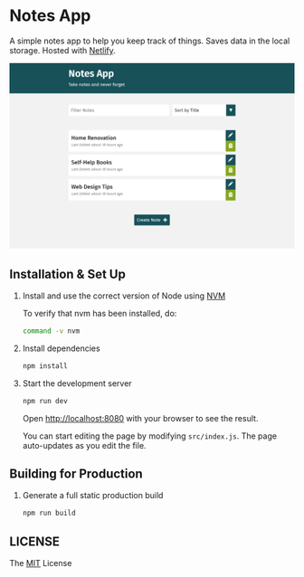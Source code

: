 # Notes App

A simple notes app to help you keep track of things. Saves data in the local storage. Hosted with [Netlify](https://www.netlify.com).

![demo](readme_images/demo-1.png?raw=true)

## Installation & Set Up

1. Install and use the correct version of Node using [NVM](https://github.com/nvm-sh/nvm)

   To verify that nvm has been installed, do:

   ```sh
   command -v nvm
   ```

2. Install dependencies

   ```sh
   npm install
   ```

3. Start the development server

   ```sh
   npm run dev
   ```

   Open [http://localhost:8080](http://localhost:8080) with your browser to see the result.

   You can start editing the page by modifying `src/index.js`. The page auto-updates as you edit the file.

## Building for Production

1. Generate a full static production build

   ```sh
   npm run build
   ```

## LICENSE

The [MIT](LICENSE) License
